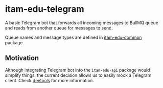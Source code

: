 # itam-edu-telegram

A basic Telegram bot that forwards all incoming messages to BullMQ queue and reads from another queue for messages to send.

Queue names and message types are defined in [itam-edu-common](../common/src/queues/telegram.ts) package.

## Motivation

Although integrating Telegram bot into the `itam-edu-api` package would
simplify things, the current decision allows us to easily mock a Telegram
client. Check [devtools](../../.devcontainer/devtools) for more information.
